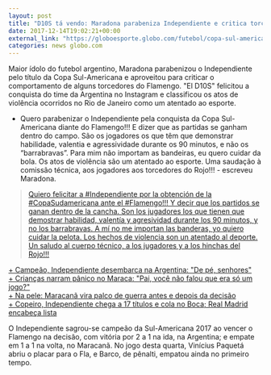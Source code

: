 ```yaml
---
layout: post
title: "D10S tá vendo: Maradona parabeniza Independiente e critica torcedores"
date: 2017-12-14T19:02:21+00:00
external_link: "https://globoesporte.globo.com/futebol/copa-sul-americana/noticia/d10s-ta-vendo-maradona-parabeniza-independiente-e-critica-torcedores.ghtml"
categories: news globo.com
---
```

 
 
 

 
 
 
 

Maior ídolo do futebol argentino, Maradona parabenizou o Independiente pelo título da Copa Sul-Americana e aproveitou para criticar o comportamento de alguns torcedores do Flamengo. "El D10S" felicitou a conquista do time da Argentina no Instagram e classificou os atos de violência ocorridos no Rio de Janeiro como um atentado ao esporte.

 
 
 

- Quero parabenizar o Independiente pela conquista da Copa Sul-Americana diante do Flamengo!!! E dizer que as partidas se ganham dentro do campo. São os jogadores os que têm que demonstrar habilidade, valentia e agressividade durante os 90 minutos, e não os “barrabravas”. Para mim não importam as bandeiras, eu quero cuidar da bola. Os atos de violência são um atentado ao esporte. Uma saudação à comissão técnica, aos jogadores aos torcedores do Rojo!!! - escreveu Maradona.

 
 
 > [Quiero felicitar a #Independiente por la obtención de la #CopaSudamericana ante el #Flamengo!!! Y decir que los partidos se ganan dentro de la cancha. Son los jugadores los que tienen que demostrar habilidad, valentía y agresividad durante los 90 minutos, y no los barrabravas. A mí no me importan las banderas, yo quiero cuidar la pelota. Los hechos de violencia son un atentado al deporte. Un saludo al cuerpo técnico, a los jugadores y a los hinchas del Rojo!!!](https://www.instagram.com/p/BcsNAtdAj1Q) 
 
 

[+ Campeão, Independiente desembarca na Argentina: "De pé, senhores"](https://globoesporte.globo.com/futebol/copa-sul-americana/noticia/campeao-independiente-desembarca-na-argentina-de-pe-senhores.ghtml)  
[+ Crianças narram pânico no Maraca: "Pai, você não falou que era só um jogo?"](https://globoesporte.globo.com/futebol/times/flamengo/noticia/criancas-narram-panico-no-maraca-pai-voce-nao-falou-que-era-so-um-jogo.ghtml)  
[+ Na pele: Maracanã vira palco de guerra antes e depois da decisão](https://globoesporte.globo.com/futebol/times/flamengo/noticia/na-pele-maracana-vira-palco-de-guerra-antes-e-depois-da-decisao.ghtml)  
[+ Copeiro, Independiente chega a 17 títulos e cola no Boca; Real Madrid encabeça lista](https://globoesporte.globo.com/futebol/copa-sul-americana/noticia/copeiro-independiente-chega-a-17-titulos-e-cola-no-boca-real-madrid-encabeca-lista.ghtml)

 
 
 
 

O Independiente sagrou-se campeão da Sul-Americana 2017 ao vencer o Flamengo na decisão, com vitória por 2 a 1 na ida, na Argentina; e empate em 1 a 1 na volta, no Maracanã. No jogo desta quarta, Vinícius Paquetá abriu o placar para o Fla, e Barco, de pênalti, empatou ainda no primeiro tempo.

 
 
 
